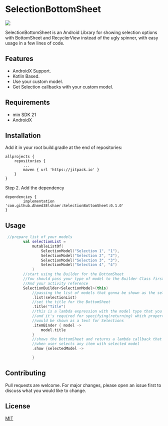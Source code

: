 # SelectionBottomSheet
[![](https://jitpack.io/v/Ahmed3Elshaer/SelectionBottomSheet.svg)](https://jitpack.io/#Ahmed3Elshaer/SelectionBottomSheet)

SelectionBottomSheet is an Android Library for showing selection options with BottomSheet and RecyclerView instead of the ugly spinner, with easy usage in a few lines of code.

## Features 
- AndroidX Support.
- Kotlin Based.
- Use your custom model.
- Get Selection callbacks with your custom model.

## Requirements
- min SDK 21
- AndroidX

## Installation

Add it in your root build.gradle at the end of repositories:

	allprojects {
		repositories {
			...
			maven { url 'https://jitpack.io' }
		}
	}
Step 2. Add the dependency

	dependencies {
	        implementation 'com.github.Ahmed3Elshaer:SelectionBottomSheet:0.1.0'
	}
## Usage

```kotlin 
 //prepare list of your models
        val selectionList =
            mutableListOf(
                SelectionModel("Selection 1", "1"),
                SelectionModel("Selection 2", "2"),
                SelectionModel("Selection 3", "3"),
                SelectionModel("Selection 4", "4")
            )
        //start using the Builder for the BottomSheet
        //You should pass your type of model to the Builder Class first
        //And your activity reference
        SelectionBuilder<SelectionModel>(this)
            //passing the list of models that gonna be shown as the selection list
            .list(selectionList)
            //set the title for the BottomSheet
            .title("Title")
            //this is a lambda expression with the model type that you passed for the Builder
            //and it's required for specifying(returning) which property of your model
            //would be shown as a text for Selections
            .itemBinder { model ->
                model.title
            }
            //shows the BottomSheet and returns a lambda callback that triggers
            //when user selects any item with selected model
            .show {selectedModel ->

            }
```

## Contributing
Pull requests are welcome. For major changes, please open an issue first to discuss what you would like to change.

## License
[MIT](https://choosealicense.com/licenses/mit/)
